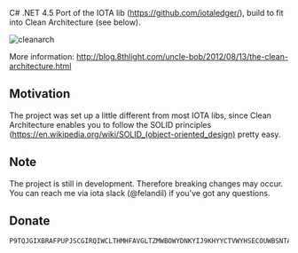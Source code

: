 C# .NET 4.5 Port of the IOTA lib (https://github.com/iotaledger/), build to fit into Clean Architecture (see below).

![cleanarch](http://i.imgur.com/WkBAATy.png)

More information:
http://blog.8thlight.com/uncle-bob/2012/08/13/the-clean-architecture.html

## Motivation

The project was set up a little different from most IOTA libs, since Clean Architecture enables you to follow the SOLID principles (https://en.wikipedia.org/wiki/SOLID_(object-oriented_design) pretty easy.

## Note

The project is still in development. Therefore breaking changes may occur.
You can reach me via iota slack (@felandil) if you've got any questions.

## Donate

```javascript
P9TQJGIXBRAFPUPJSCGIRQIWCLTHMHFAVGLTZMWBOWYDNKYIJ9KHYYCTVWYHSECOUWBSNTAHLHRAUNDA9DYRTPAIWX
```

